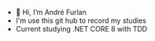 - 👋 Hi, I’m André Furlan
- I'm use this git hub to record my studies
- Current studying .NET CORE 8 with TDD
